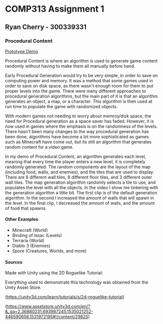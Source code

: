 # COMP313 Assignment 1

## Ryan Cherry - 300339331

### Procedural Content

[Prototype Demo](https://youtu.be/qjNHtvyqAdI)

Procedural Content is where an algorithm is used to generate game content 
randomly without having to make them all manually before hand.

Early Procedural Generation would try to be very simple, in order to save on computing power and memory. It was a method that some games used in order to save on disk space,
as there wasn't enough room for them to put proper levels into the game. There were many different approaches to procedural generation algorithms, but the main part of it is
that an algorithm generates an object, a map, or a character. This algorithm is then used at run time to populate the game with randomized objects. 

With modern games not needing to worry about memroy/disk space, the need for Procedural generation as a space saver has faded. However, it is now used in games where the emphasis
is on the randomness of the levels. There hasn't been many changes to the way procedural generation has been done, algorithms have become a lot more sophisticated as games 
such as Minecraft have come out, but its still an algorithm that generates random content for a video game. 

In my demo of Procedural Content, an algorithm generates each level, meaning that every time the player enters a new level, it is completely randomly generated. The random 
components are the layout of the map (including food, walls, and enemies), and the tiles that are used to display. There are 8 different wall tiles, 8 different floor tiles, and
3 different outer wall tiles. The map generation algorithm randomly selects a tile to use, and populates the level with all the objects. In the video I show me tinkering with
the generation algorithm a little bit. The first clip is of the default generation algorithm. In the second I increased the amount of walls that will spawn in the level. In 
the final clip, I decreased the amount of walls, and the amount of food that spawns. 

#### Other Examples

* Minecraft (World)
* Binding of Issac (Levels)
* Terraria (World)
* Diablo 3 (Enemies)
* Spore (Creatures, Worlds, and more)

#### Sources 

Made with Unity using the 2D Roguelike Tutorial: 

Everything used to demonstrate this technology was obtained from the Unity Asset Store. 

(https://unity3d.com/learn/tutorials/s/2d-roguelike-tutorial)

(https://www.assetstore.unity3d.com/en/?&_ga=2.36880231.693987245.1535021252-446590656.1531972195#!/content/29825)
